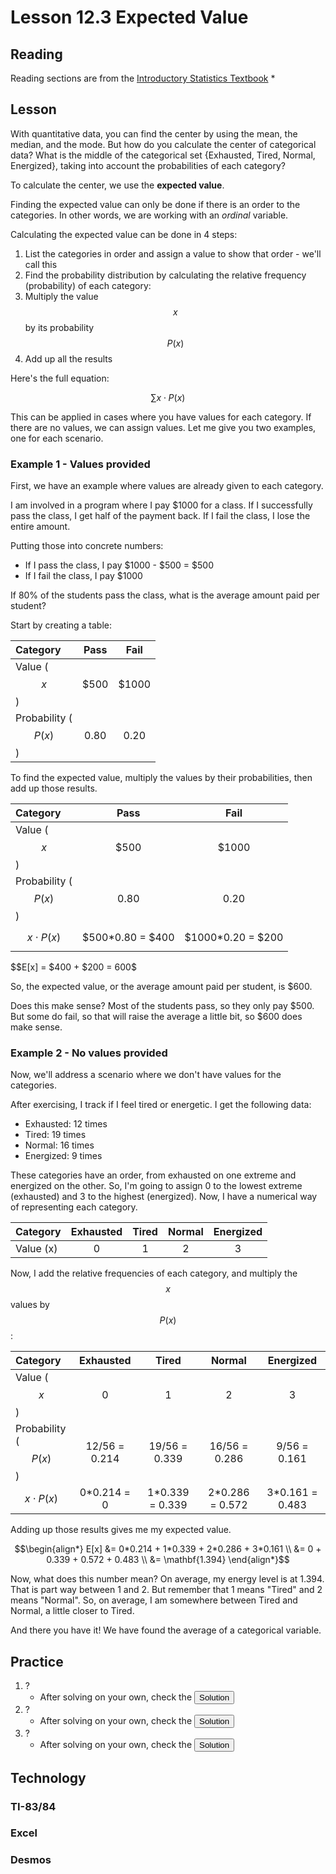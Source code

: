 <head>
<script src="https://polyfill.io/v3/polyfill.min.js?features=es6"></script>
<script id="MathJax-script" async src="https://cdn.jsdelivr.net/npm/mathjax@3/es5/tex-mml-chtml.js"></script>
</head>

# Lesson 12.3 Expected Value
## Reading
Reading sections are from the [Introductory Statistics Textbook](../Resources/OpenIntroTextbook.pdf)
* 

## Lesson
With quantitative data, you can find the center by using the mean, the median, and the mode. But how do you calculate the center of categorical data? What is the middle of the categorical set {Exhausted, Tired, Normal, Energized}, taking into account the probabilities of each category?

To calculate the center, we use the __expected value__.

Finding the expected value can only be done if there is an order to the categories. In other words, we are working with an *ordinal* variable.

Calculating the expected value can be done in 4 steps:

1. List the categories in order and assign a value to show that order - we'll call this 
2. Find the probability distribution by calculating the relative frequency (probability) of each category: 
3. Multiply the value $$x$$ by its probability $$P(x)$$
4. Add up all the results

Here's the full equation:

$$\sum x\cdot P(x)$$

This can be applied in cases where you have values for each category. If there are no values, we can assign values. Let me give you two examples, one for each scenario.

### Example 1 - Values provided
First, we have an example where values are already given to each category. 

I am involved in a program where I pay $1000 for a class. If I successfully pass the class, I get half of the payment back. If I fail the class, I lose the entire amount.

Putting those into concrete numbers:

* If I pass the class, I pay $1000 - $500 = $500
* If I fail the class, I pay $1000

If 80% of the students pass the class, what is the average amount paid per student?

Start by creating a table:

| Category               | Pass  | Fail  |
| :--------------------- | :---: | :---: |
| Value ($$x$$)          | $500  | $1000 |
| Probability ($$P(x)$$) | 0.80  | 0.20  |

To find the expected value, multiply the values by their probabilities, then add up those results.

| Category               | Pass  | Fail  |
| :--------------------- | :---: | :---: |
| Value ($$x$$)          | $500  | $1000 |
| Probability ($$P(x)$$) | 0.80  | 0.20  |
| $$x\cdot P(x)$$        | $500*0.80 = $400 | $1000*0.20 = $200 |

$$E[x] = $400 + $200 = $600$$

So, the expected value, or the average amount paid per student, is $600.

Does this make sense? Most of the students pass, so they only pay $500. But some do fail, so that will raise the average a little bit, so $600 does make sense.

### Example 2 - No values provided
Now, we'll address a scenario where we don't have values for the categories.

After exercising, I track if I feel tired or energetic. I get the following data:

* Exhausted: 12 times
* Tired:  19 times
* Normal: 16 times
*  Energized: 9 times

These categories have an order, from exhausted on one extreme and energized on the other. So, I'm going to assign 0 to the lowest extreme (exhausted) and 3 to the highest (energized). Now, I have a numerical way of representing each category.

| Category  | Exhausted | Tired | Normal | Energized |
| :-------- | :-------: | :---: | :----: | :-------: |
| Value (x) | 0         | 1     | 2      | 3         |

Now, I add the relative frequencies of each category, and multiply the $$x$$ values by $$P(x)$$:

| Category               | Exhausted     | Tired           | Normal          | Energized       |
| :--------------------- | :-----------: | :-------------: | :-------------: | :-------------: |
| Value ($$x$$)          | 0             | 1               | 2               | 3               |
| Probability ($$P(x)$$) | 12/56 = 0.214 | 19/56 = 0.339   | 16/56 = 0.286   | 9/56 = 0.161    |
| $$x\cdot P(x)$$        | 0*0.214 = 0   | 1*0.339 = 0.339 | 2*0.286 = 0.572 | 3*0.161 = 0.483 |

Adding up those results gives me my expected value.

$$\begin{align*}
E[x] &= 0*0.214 + 1*0.339 + 2*0.286 + 3*0.161 \\
     &= 0 + 0.339 + 0.572 + 0.483 \\
     &= \mathbf{1.394}
\end{align*}$$

Now, what does this number mean? On average, my energy level is at 1.394. That is part way between 1 and 2. But remember that 1 means "Tired" and 2 means "Normal". So, on average, I am somewhere between Tired and Normal, a little closer to Tired.

And there you have it! We have found the average of a categorical variable.

## Practice
1. ?
    * After solving on your own, check the <button popovertarget="Problem_1">Solution</button>
2. ?
    * After solving on your own, check the <button popovertarget="Problem_2">Solution</button>
3. ?
    * After solving on your own, check the <button popovertarget="Problem_3">Solution</button>

<div popover id="Problem_1">

## Problem 20.1.1
A popover is an element that is placed on top of everything else.
* Item 1
* Item 2

$$\bar{x}=\frac{1}{n}\sum x$$
It can be used when you want to tell something important.

<center><button popovertarget="Problem_1" popovertargetaction="hide">Close</button></center>
</div>

<div popover id="Problem_2">

## Problem 20.1.2
A popover is an element that is placed on top of everything else.
* Item 1
* Item 2

$$\bar{x}=\frac{1}{n}\sum x$$
It can be used when you want to tell something important.

<center><button popovertarget="Problem_2" popovertargetaction="hide">Close</button></center>
</div>
<div popover id="Problem_3">

## Problem 20.1.3
A popover is an element that is placed on top of everything else.
* Item 1
* Item 2

$$\bar{x}=\frac{1}{n}\sum x$$
It can be used when you want to tell something important.

<center><button popovertarget="Problem_3" popovertargetaction="hide">Close</button></center>
</div>


## Technology

### TI-83/84

### Excel

### Desmos